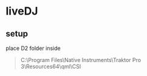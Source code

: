 # liveDJ 

## setup

place D2 folder inside

> C:\Program Files\Native Instruments\Traktor Pro 3\Resources64\qml\CSI
